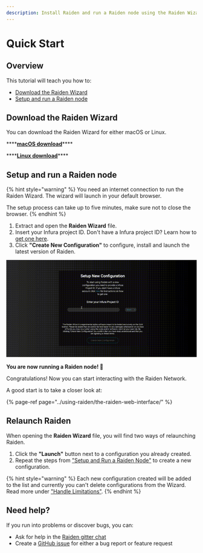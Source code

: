 ```yaml
---
description: Install Raiden and run a Raiden node using the Raiden Wizard
---
```


# Quick Start

## Overview

This tutorial will teach you how to:

* [Download the Raide](./#download-the-raiden-wizard)[n Wizard](./#download-the-raiden-wizard)
* [Setup and run a Raiden node](./#setup-and-run-a-raiden-node)

## Download the Raiden Wizard

You can download the Raiden Wizard for either macOS or Linux.

\*\*\*\*[**macOS download**](https://github.com/raiden-network/raiden-installer/releases/download/v0.32.0-testnet/raiden_wizard.macOS.zip)\*\*\*\*

\*\*\*\*[**Linux download**](https://github.com/raiden-network/raiden-installer/releases/download/v0.32.0-testnet/raiden_wizard.linux-gnu.bin.tar.gz)\*\*\*\*

## **Setup and run a Raiden node**

{% hint style="warning" %}
You need an internet connection to run the Raiden Wizard. The wizard will launch in your default browser.

The setup process can take up to five minutes, make sure not to close the browser.
{% endhint %}

1. Extract and open the **Raiden Wizard** file.
2. Insert your Infura project ID. Don't have a Infura project ID? Learn how to [get one here](./#get-an-infura-project-id).
3. Click **"Create New Configuration"** to configure, install and launch the latest version of Raiden.

![The Raiden Wizard setup process](../.gitbook/assets/raiden_wizard_installation_process.gif)

**You are now running a Raiden node! 🎉**

Congratulations! Now you can start interacting with the Raiden Network.

A good start is to take a closer look at:

{% page-ref page="../using-raiden/the-raiden-web-interface/" %}

## Relaunch Raiden

When opening the **Raiden Wizard** file, you will find two ways of relaunching Raiden.

1. Click the **"Launch"** button next to a configuration you already created.
2. Repeat the steps from ["Setup and Run a Raiden Node"](./#setup-and-run-a-raiden-node) to create a new configuration.

{% hint style="warning" %}
Each new configuration created will be added to the list and currently you can't delete configurations from the Wizard. Read more under ["Handle Limitations"](known-issues.md).
{% endhint %}

## Need help?

If you run into problems or discover bugs, you can:

* Ask for help in the [Raiden gitter chat](https://gitter.im/raiden-network/raiden)
* Create a [GitHub issue](https://github.com/raiden-network/raiden/issues/new/choose) for either a bug report or feature request

